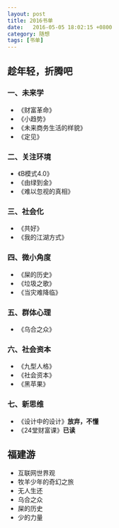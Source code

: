 ```yaml
---
layout: post
title: 2016书单
date:   2016-05-05 18:02:15 +0800
category: 随想
tags: [书单]
---
```

## 趁年轻，折腾吧

### 一、未来学
* 《财富革命》
* 《小趋势》
* 《未来商务生活的样貌》
* 《定见》

### 二、关注环境
* 《B模式4.0》
* 《由绿到金》
* 《难以忽视的真相》

### 三、社会化
* 《共好》
* 《我的江湖方式》

### 四、微小角度
* 《屎的历史》
* 《垃圾之歌》
* 《当灾难降临》

### 五、群体心理
* 《乌合之众》

### 六、社会资本
* 《九型人格》
* 《社会资本》
* 《黑苹果》

### 七、新思维
* 《设计中的设计》<b>放弃，不懂</b>
* 《24堂财富课》<b>已读</b>


## 福建游

* 互联网世界观
* 牧羊少年的奇幻之旅
* 无人生还
* 乌合之众
* 屎的历史
* 少的力量